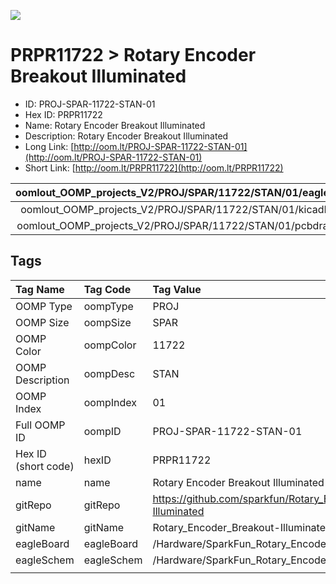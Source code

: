 


  
![][im]
# PRPR11722 > Rotary Encoder Breakout Illuminated

- ID: PROJ-SPAR-11722-STAN-01
- Hex ID: PRPR11722
- Name: Rotary Encoder Breakout Illuminated
- Description: Rotary Encoder Breakout Illuminated
- Long Link: [http://oom.lt/PROJ-SPAR-11722-STAN-01](http://oom.lt/PROJ-SPAR-11722-STAN-01)
- Short Link: [http://oom.lt/PRPR11722](http://oom.lt/PRPR11722)
  

|oomlout_OOMP_projects_V2/PROJ/SPAR/11722/STAN/01/eagleImage.png|oomlout_OOMP_projects_V2/PROJ/SPAR/11722/STAN/01/eagleSchemImage.png|oomlout_OOMP_projects_V2/PROJ/SPAR/11722/STAN/01/kicadPcb3dFront.png|oomlout_OOMP_projects_V2/PROJ/SPAR/11722/STAN/01/kicadPcb3dBack.png|
| :---: | :---: | :---: | :---: |
|oomlout_OOMP_projects_V2/PROJ/SPAR/11722/STAN/01/kicadPcb3d.png|oomlout_OOMP_projects_V2/PROJ/SPAR/11722/STAN/01/bomBack.png|oomlout_OOMP_projects_V2/PROJ/SPAR/11722/STAN/01/bomFront.png|oomlout_OOMP_projects_V2/PROJ/SPAR/11722/STAN/01/pcbdraw.svg|
|oomlout_OOMP_projects_V2/PROJ/SPAR/11722/STAN/01/pcbdrawBack.svg||||

## Tags
  

|Tag Name|Tag Code|Tag Value|
| :--- | :--- | :--- |
|OOMP Type|oompType|PROJ|
|OOMP Size|oompSize|SPAR|
|OOMP Color|oompColor|11722|
|OOMP Description|oompDesc|STAN|
|OOMP Index|oompIndex|01|
|Full OOMP ID|oompID|PROJ-SPAR-11722-STAN-01|
|Hex ID (short code)|hexID|PRPR11722|
|name|name|Rotary Encoder Breakout Illuminated|
|gitRepo|gitRepo|https://github.com/sparkfun/Rotary_Encoder_Breakout-Illuminated|
|gitName|gitName|Rotary_Encoder_Breakout-Illuminated|
|eagleBoard|eagleBoard|/Hardware/SparkFun_Rotary_Encoder-Illuminated.brd|
|eagleSchem|eagleSchem|/Hardware/SparkFun_Rotary_Encoder-Illuminated.sch|
||||



[im]: PROJ/SPAR/11722/STAN/01/kicadPcb3d_450.png

